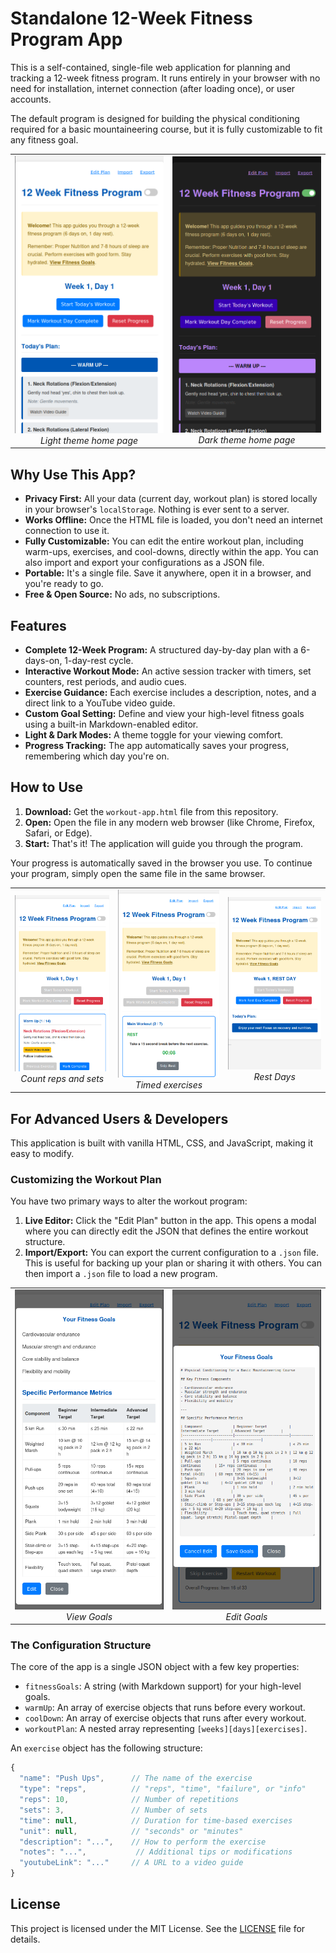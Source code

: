# Standalone 12-Week Fitness Program App

This is a self-contained, single-file web application for planning and tracking a 12-week fitness program. It runs entirely in your browser with no need for installation, internet connection (after loading once), or user accounts.

The default program is designed for building the physical conditioning required for a basic mountaineering course, but it is fully customizable to fit any fitness goal.
  
<table>
  <tr>
    <td align="center">
      <img src="https://github.com/nextfiveinc/fit-file/blob/main/screenshots/Screenshot%20from%202025-08-12%2016-20-39.png" alt="Light theme home page" width="400">
      <br>
      <em>Light theme home page</em>
    </td>
    <td align="center">
      <img src="https://github.com/nextfiveinc/fit-file/blob/main/screenshots/Screenshot%20from%202025-08-12%2016-21-29.png" alt="Dark theme home page" width="400">
      <br>
      <em>Dark theme home page</em>
    </td>
  </tr>
</table>


## Why Use This App?

*   **Privacy First:** All your data (current day, workout plan) is stored locally in your browser's `localStorage`. Nothing is ever sent to a server.
*   **Works Offline:** Once the HTML file is loaded, you don't need an internet connection to use it.
*   **Fully Customizable:** You can edit the entire workout plan, including warm-ups, exercises, and cool-downs, directly within the app. You can also import and export your configurations as a JSON file.
*   **Portable:** It's a single file. Save it anywhere, open it in a browser, and you're ready to go.
*   **Free & Open Source:** No ads, no subscriptions.

## Features

*   **Complete 12-Week Program:** A structured day-by-day plan with a 6-days-on, 1-day-rest cycle.
*   **Interactive Workout Mode:** An active session tracker with timers, set counters, rest periods, and audio cues.
*   **Exercise Guidance:** Each exercise includes a description, notes, and a direct link to a YouTube video guide.
*   **Custom Goal Setting:** Define and view your high-level fitness goals using a built-in Markdown-enabled editor.
*   **Light & Dark Modes:** A theme toggle for your viewing comfort.
*   **Progress Tracking:** The app automatically saves your progress, remembering which day you're on.

## How to Use

1.  **Download:** Get the `workout-app.html` file from this repository.
2.  **Open:** Open the file in any modern web browser (like Chrome, Firefox, Safari, or Edge).
3.  **Start:** That's it! The application will guide you through the program.

Your progress is automatically saved in the browser you use. To continue your program, simply open the same file in the same browser.

<table>
  <tr>
    <td align="center">
      <img src="https://github.com/nextfiveinc/fit-file/blob/main/screenshots/Screenshot%20from%202025-08-12%2016-21-42.png" width="250">
      <br>
      <em>Count reps and sets</em>
    </td>
    <td align="center">
      <img src="https://github.com/nextfiveinc/fit-file/blob/main/screenshots/Screenshot%20from%202025-08-12%2016-22-34.png" width="250">
      <br>
      <em>Timed exercises</em>
    </td>
        <td align="center">
      <img src="https://github.com/nextfiveinc/fit-file/blob/main/screenshots/Screenshot%20from%202025-08-12%2016-25-38.png" width="250">
      <br>
      <em>Rest Days</em>
    </td>
  </tr>
</table>


## For Advanced Users & Developers

This application is built with vanilla HTML, CSS, and JavaScript, making it easy to modify.

### Customizing the Workout Plan

You have two primary ways to alter the workout program:

1.  **Live Editor:** Click the "Edit Plan" button in the app. This opens a modal where you can directly edit the JSON that defines the entire workout structure.
2.  **Import/Export:** You can export the current configuration to a `.json` file. This is useful for backing up your plan or sharing it with others. You can then import a `.json` file to load a new program.

<table>
  <tr>
    <td align="center">
      <img src="https://github.com/nextfiveinc/fit-file/blob/main/screenshots/Screenshot%20from%202025-08-12%2016-28-40.png" width="300">
      <br>
      <em>View Goals</em>
    </td>
    <td align="center">
      <img src="https://github.com/nextfiveinc/fit-file/blob/main/screenshots/Screenshot%20from%202025-08-12%2016-28-48.png" width="300">
      <br>
      <em>Edit Goals</em>
  </tr>
</table>


### The Configuration Structure

The core of the app is a single JSON object with a few key properties:

*   `fitnessGoals`: A string (with Markdown support) for your high-level goals.
*   `warmUp`: An array of exercise objects that runs before every workout.
*   `coolDown`: An array of exercise objects that runs after every workout.
*   `workoutPlan`: A nested array representing `[weeks][days][exercises]`.

An `exercise` object has the following structure:
```javascript
{
  "name": "Push Ups",      // The name of the exercise
  "type": "reps",          // "reps", "time", "failure", or "info"
  "reps": 10,              // Number of repetitions
  "sets": 3,               // Number of sets
  "time": null,            // Duration for time-based exercises
  "unit": null,            // "seconds" or "minutes"
  "description": "...",    // How to perform the exercise
  "notes": "...",           // Additional tips or modifications
  "youtubeLink": "..."     // A URL to a video guide
}
```

## License

This project is licensed under the MIT License. See the [LICENSE](LICENSE) file for details.
